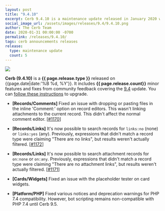 ```yaml
---
layout: post
title: "9.4.10"
excerpt: Cerb 9.4.10 is a maintenance update released in January 2020 with 5 minor features and fixes from community feedback.
social_image_url: /assets/images/releases/9.4/9.4.10.png
author: The Cerb Team
date: 2020-01-31 00:00:00 -0700
permalink: /releases/9.4.10/
tags: cerb announcements releases
release:
  type: maintenance update
  count: 5
---
```


<div class="cerb-screenshot">
<img src="{{page.social_image_url}}" class="screenshot">
</div>

**Cerb (9.4.10)** is a **{{ page.release.type }}** released on {{page.date|date:'%B %d, %Y'}}. It includes **{{ page.release.count}}** minor features and fixes from community feedback covering the [9.4](/releases/9.4/) update.  You can [follow these instructions](/docs/upgrading/) to upgrade.

* **[Records/Comments]** Fixed an issue with dropping or pasting files in the inline 'Comment:' option on record editors. This wasn't linking attachments to the current record. This didn't affect the normal comment editor. [[#1170](https://github.com/jstanden/cerb/issues/1170)]

* **[Records/Links]** It's now possible to search records for `links:no` (none) or `links:yes` (any). Previously, expressions that didn't match a record type were claiming "There are no links", but results weren't actually filtered. [[#1172](https://github.com/jstanden/cerb/issues/1172)]

* **[Records/Links]** It's now possible to search attachment records for `on:none` or `on:any`. Previously, expressions that didn't match a record type were claiming "There are no attachment links", but results weren't actually filtered. [[#1171](https://github.com/jstanden/cerb/issues/1171)]

* **[Cards/Widgets]** Fixed an issue with the placeholder tester on card widgets.

* **[Platform/PHP]** Fixed various notices and deprecation warnings for PHP 7.4 compatibility. However, bot scripting remains non-compatible with PHP 7.4 until Cerb 9.5.

